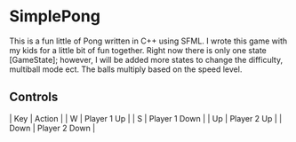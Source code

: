 # SimplePong
This is a fun little of Pong written in C++ using SFML. I wrote this game with my kids for a little bit of fun together.
Right now there is only one state [GameState]; however, I will be added more states to change the difficulty, multiball mode ect.
The balls multiply based on the speed level.

## Controls
| Key | Action |
| W | Player 1 Up |
| S | Player 1 Down |
| Up | Player 2 Up | 
| Down | Player 2 Down | 
